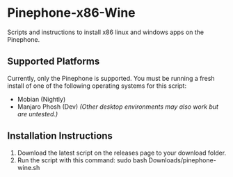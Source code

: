 # Pinephone-x86-Wine
Scripts and instructions to install x86 linux and windows apps on the Pinephone.

## Supported Platforms
Currently, only the Pinephone is supported. You must be running a fresh install of one of the following operating systems for this script:
* Mobian (Nightly)
* Manjaro Phosh (Dev) _(Other desktop environments may also work but are untested.)_


## Installation Instructions
1. Download the latest script on the releases page to your download folder.
2. Run the script with this command: sudo bash Downloads/pinephone-wine.sh
